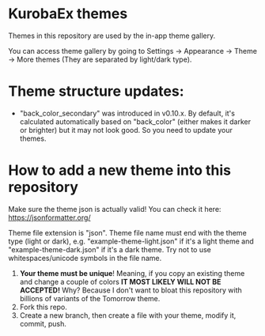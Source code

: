 # KurobaEx themes

Themes in this repository are used by the in-app theme gallery. 

You can access theme gallery by going to Settings -> Appearance -> Theme -> More themes (They are separated by light/dark type).

# Theme structure updates:

* "back_color_secondary" was introduced in v0.10.x. By default, it's calculated automatically based on "back_color" (either makes it darker or brighter) but it may not look good. So you need to update your themes.

# How to add a new theme into this repository

Make sure the theme json is actually valid! You can check it here: https://jsonformatter.org/ 

Theme file extension is "json". Theme file name must end with the theme type (light or dark), e.g. "example-theme-light.json" if it's a light theme and "example-theme-dark.json" if it's a dark theme. Try not to use whitespaces/unicode symbols in the file name.

1. **Your theme must be unique**! Meaning, if you copy an existing theme and change a couple of colors **IT MOST LIKELY WILL NOT BE ACCEPTED!** Why? Because I don't want to bloat this repository with billions of variants of the Tomorrow theme.
2. Fork this repo.
3. Create a new branch, then create a file with your theme, modify it, commit, push.
